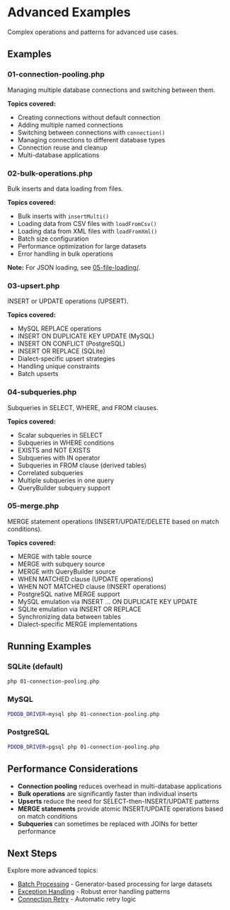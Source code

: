 # Advanced Examples

Complex operations and patterns for advanced use cases.

## Examples

### 01-connection-pooling.php
Managing multiple database connections and switching between them.

**Topics covered:**
- Creating connections without default connection
- Adding multiple named connections
- Switching between connections with `connection()`
- Managing connections to different database types
- Connection reuse and cleanup
- Multi-database applications

### 02-bulk-operations.php
Bulk inserts and data loading from files.

**Topics covered:**
- Bulk inserts with `insertMulti()`
- Loading data from CSV files with `loadFromCsv()`
- Loading data from XML files with `loadFromXml()`
- Batch size configuration
- Performance optimization for large datasets
- Error handling in bulk operations

**Note:** For JSON loading, see [05-file-loading/](../05-file-loading/).

### 03-upsert.php
INSERT or UPDATE operations (UPSERT).

**Topics covered:**
- MySQL REPLACE operations
- INSERT ON DUPLICATE KEY UPDATE (MySQL)
- INSERT ON CONFLICT (PostgreSQL)
- INSERT OR REPLACE (SQLite)
- Dialect-specific upsert strategies
- Handling unique constraints
- Batch upserts

### 04-subqueries.php
Subqueries in SELECT, WHERE, and FROM clauses.

**Topics covered:**
- Scalar subqueries in SELECT
- Subqueries in WHERE conditions
- EXISTS and NOT EXISTS
- Subqueries with IN operator
- Subqueries in FROM clause (derived tables)
- Correlated subqueries
- Multiple subqueries in one query
- QueryBuilder subquery support

### 05-merge.php
MERGE statement operations (INSERT/UPDATE/DELETE based on match conditions).

**Topics covered:**
- MERGE with table source
- MERGE with subquery source
- MERGE with QueryBuilder source
- WHEN MATCHED clause (UPDATE operations)
- WHEN NOT MATCHED clause (INSERT operations)
- PostgreSQL native MERGE support
- MySQL emulation via INSERT ... ON DUPLICATE KEY UPDATE
- SQLite emulation via INSERT OR REPLACE
- Synchronizing data between tables
- Dialect-specific MERGE implementations

## Running Examples

### SQLite (default)
```bash
php 01-connection-pooling.php
```

### MySQL
```bash
PDODB_DRIVER=mysql php 01-connection-pooling.php
```

### PostgreSQL
```bash
PDODB_DRIVER=pgsql php 01-connection-pooling.php
```

## Performance Considerations

- **Connection pooling** reduces overhead in multi-database applications
- **Bulk operations** are significantly faster than individual inserts
- **Upserts** reduce the need for SELECT-then-INSERT/UPDATE patterns
- **MERGE statements** provide atomic INSERT/UPDATE operations based on match conditions
- **Subqueries** can sometimes be replaced with JOINs for better performance

## Next Steps

Explore more advanced topics:
- [Batch Processing](../10-batch-processing/) - Generator-based processing for large datasets
- [Exception Handling](../09-exception-handling/) - Robust error handling patterns
- [Connection Retry](../08-connection-retry/) - Automatic retry logic

